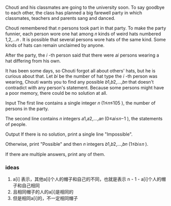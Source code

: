 Chouti and his classmates are going to the university soon. To say goodbye to each other, the class has planned a big
farewell party in which classmates, teachers and parents sang and danced.

Chouti remembered that 𝑛
persons took part in that party. To make the party funnier, each person wore one hat among 𝑛
kinds of weird hats numbered 1,2,…𝑛
. It is possible that several persons wore hats of the same kind. Some kinds of hats can remain unclaimed by anyone.

After the party, the 𝑖
-th person said that there were 𝑎𝑖
persons wearing a hat differing from his own.

It has been some days, so Chouti forgot all about others' hats, but he is curious about that. Let 𝑏𝑖
be the number of hat type the 𝑖
-th person was wearing, Chouti wants you to find any possible 𝑏1,𝑏2,…,𝑏𝑛
that doesn't contradict with any person's statement. Because some persons might have a poor memory, there could be no
solution at all.

Input
The first line contains a single integer 𝑛
(1≤𝑛≤105
), the number of persons in the party.

The second line contains 𝑛
integers 𝑎1,𝑎2,…,𝑎𝑛
(0≤𝑎𝑖≤𝑛−1
), the statements of people.

Output
If there is no solution, print a single line "Impossible".

Otherwise, print "Possible" and then 𝑛
integers 𝑏1,𝑏2,…,𝑏𝑛
(1≤𝑏𝑖≤𝑛
).

If there are multiple answers, print any of them.

### ideas

1. a[i] 表示，其他a[i]个人的帽子和自己的不同，也就是表示 n - 1 - a[i]个人的帽子和自己相同
2. 且相同帽子的人的a[i]是相同的
3. 但是相同a[i]的，不一定相同帽子